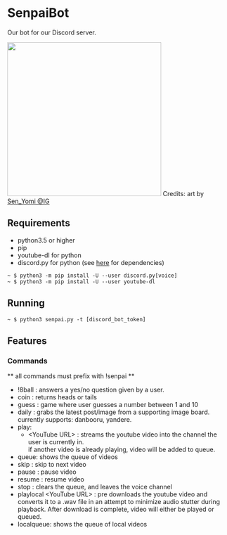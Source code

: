 # SenpaiBot

Our bot for our Discord server.

<p>
<img src="https://github.com/SnoopySnipe/SenpaiBot/blob/master/senpai_bot.png" width="350">
Credits: art by <a href="https://www.instagram.com/sen_yomi/?hl=en">Sen_Yomi @IG</a>
</p>



## Requirements
 - python3.5 or higher
 - pip
 - youtube-dl for python
 - discord.py for python (see [here](https://github.com/Rapptz/discord.py) for dependencies)
```
~ $ python3 -m pip install -U --user discord.py[voice]
~ $ python3 -m pip install -U --user youtube-dl
```

## Running
```
~ $ python3 senpai.py -t [discord_bot_token]
```

## Features

### Commands
** all commands must prefix with !senpai **
- !8ball <question> : answers a yes/no question given by a user.
- coin	: returns heads	or tails
- guess : game where user guesses a number between 1 and 10
- daily <imageboard> : grabs the latest post/image from a supporting image board.
    currently supports: danbooru, yandere.
- play:
   - \<YouTube URL\> : streams the youtube video into the channel the user is currently in.<br>
  if another video is already playing, video will be added to queue.
- queue: shows the queue of videos
- skip : skip to next video
- pause : pause video
- resume : resume video
- stop : clears the queue, and leaves the voice channel
- playlocal \<YouTube URL\> : pre downloads the youtube video and converts it to a .wav file in an attempt to minimize audio stutter during playback. After download is complete, video will either be played or queued.
- localqueue: shows the queue of local videos

